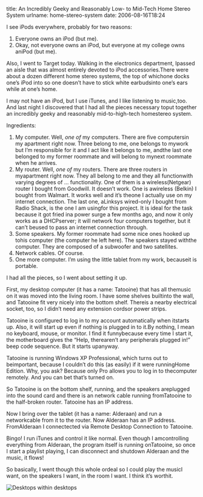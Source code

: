 title: An Incredibly Geeky and Reasonably Low- to Mid-Tech Home Stereo System
urlname: home-stereo-system
date: 2006-08-16T18:24

I see iPods everywhere, probably for two reasons:

1.   Everyone owns an iPod (but me).
2.   Okay, not everyone owns an iPod, but everyone at my college owns aniPod (but me).

Also, I went to Target today. Walking in the electronics department, Ipassed an aisle that was almost entirely devoted to iPod accessories.There were about a dozen different home stereo systems, the top of whichone docks one&#x02bc;s iPod into so one doesn&#x02bc;t have to stick white earbudsinto one&#x02bc;s ears while at one&#x02bc;s home.

I may not have an iPod, but I use iTunes, and I like listening to music,too. And last night I discovered that I had all the pieces necessary toput together an incredibly geeky and reasonably mid-to-high-tech homestereo system.

Ingredients:

1.   My computer. Well, _one of_ my computers. There are five computersin my apartment right now. Three belong to me, one belongs to mywork but I&#x02bc;m responsible for it and I act like it belongs to me, andthe last one belonged to my former roommate and will belong to mynext roommate when he arrives.
2.   My router. Well, _one of_ my routers. There are three routers in myapartment right now. They all belong to me and they all functionwith varying degrees of &hellip; functionality. One of them is a wireless(Netgear) router I bought from Goodwill. It doesn&#x02bc;t work. One is awireless (Belkin) I bought from Walmart. It works well and it&#x02bc;s theone I actually use on my internet connection. The last one, aLinksys wired-only I bought from Radio Shack, is the one I am usingfor this project. It is ideal for the task because it got fried ina power surge a few months ago, and now it only works as a DHCPserver; it will network four computers together, but it can&#x02bc;t beused to pass an internet connection through.
3.   Some speakers. My former roommate had some nice ones hooked up tohis computer (the computer he left here). The speakers stayed withthe computer. They are composed of a subwoofer and two satellites.
4.   Network cables. Of course.
5.   One more computer. I&#x02bc;m using the little tablet from my work, becauseit is portable.

I had all the pieces, so I went about setting it up.

First, my desktop computer (it has a name: Tatooine) that has all themusic on it was moved into the living room. I have some shelves builtinto the wall, and Tatooine fit very nicely into the bottom shelf. Thereis a nearby electrical socket, too, so I didn&#x02bc;t need any extension cordsor power strips.

Tatooine is configured to log in to my account automatically when itstarts up. Also, it will start up even if nothing is plugged in to it.By nothing, I mean no keyboard, mouse, or monitor. I find it funnybecause every time I start it, the motherboard gives the &ldquo;Help, therearen&#x02bc;t any peripherals plugged in!&rdquo; beep code sequence. But it starts upanyway.

Tatooine is running Windows XP Professional, which turns out to beimportant, because I couldn&#x02bc;t do this (as easily) if it were runningHome Edition. Why, you ask? Because only Pro allows you to log in to thecomputer remotely. And you can bet that&#x02bc;s turned on.

So Tatooine is on the bottom shelf, running, and the speakers areplugged into the sound card and there is an network cable running fromTatooine to the half-broken router. Tatooine has an IP address.

Now I bring over the tablet (it has a name: Alderaan) and run a networkcable from it to the router. Now Alderaan has an IP address. FromAlderaan I connectected via Remote Desktop Connection to Tatooine.

Bingo! I run iTunes and control it like normal. Even though I amcontrolling everything from Alderaan, the program itself is running onTatooine, so once I start a playlist playing, I can disconnect and shutdown Alderaan and the music, it flows!

So basically, I went though this whole ordeal so I could play the musicI want, on the speakers I want, in the room I want. I think it&#x02bc;s worthit.

![Desktops within desktops](https://dl.dropboxusercontent.com/s/yvaa2znivxm3agv/20060816-rdc-itunes.png)